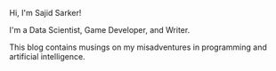 Hi, I'm Sajid Sarker!

I'm a Data Scientist, Game Developer, and Writer.

This blog contains musings on my misadventures in programming and artificial intelligence.
